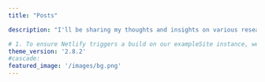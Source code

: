 ```yaml
---
title: "Posts"

description: "I'll be sharing my thoughts and insights on various research topics, as well as discussing interesting findings and ideas."

# 1. To ensure Netlify triggers a build on our exampleSite instance, we need to change a file in the exampleSite directory.
theme_version: '2.8.2'
#cascade:
featured_image: '/images/bg.png'
---
```


